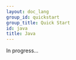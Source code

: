 ```yaml
---
layout: doc_lang
group_id: quickstart
group_title: Quick Start
id: java
title: Java
---
```

In progress...